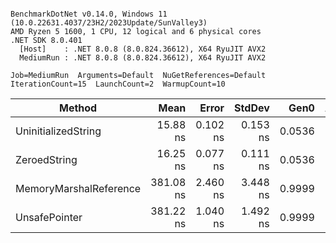 ```

BenchmarkDotNet v0.14.0, Windows 11 (10.0.22631.4037/23H2/2023Update/SunValley3)
AMD Ryzen 5 1600, 1 CPU, 12 logical and 6 physical cores
.NET SDK 8.0.401
  [Host]    : .NET 8.0.8 (8.0.824.36612), X64 RyuJIT AVX2
  MediumRun : .NET 8.0.8 (8.0.824.36612), X64 RyuJIT AVX2

Job=MediumRun  Arguments=Default  NuGetReferences=Default  
IterationCount=15  LaunchCount=2  WarmupCount=10  

```
| Method                 | Mean      | Error    | StdDev   | Gen0   | Allocated |
|----------------------- |----------:|---------:|---------:|-------:|----------:|
| UninitializedString    |  15.88 ns | 0.102 ns | 0.153 ns | 0.0536 |     224 B |
| ZeroedString           |  16.25 ns | 0.077 ns | 0.111 ns | 0.0536 |     224 B |
| MemoryMarshalReference | 381.08 ns | 2.460 ns | 3.448 ns | 0.9999 |    4184 B |
| UnsafePointer          | 381.22 ns | 1.040 ns | 1.492 ns | 0.9999 |    4184 B |
